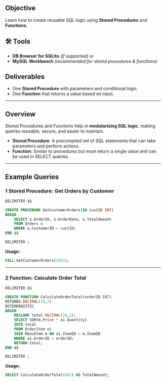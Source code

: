 ## Objective

Learn how to create reusable SQL logic using **Stored Procedures** and **Functions**.

## 🛠 Tools

* **DB Browser for SQLite** *(if supported)* or
* **MySQL Workbench** *(recommended for stored procedures & functions)*

##  Deliverables

* One **Stored Procedure** with parameters and conditional logic.
* One **Function** that returns a value based on input.

---

## Overview

Stored Procedures and Functions help in **modularizing SQL logic**, making queries reusable, secure, and easier to maintain.

* **Stored Procedure**: A precompiled set of SQL statements that can take parameters and perform actions.
* **Function**: Similar to procedures but must return a single value and can be used in SELECT queries.

---

## Example Queries

### 1️ Stored Procedure: Get Orders by Customer

```sql
DELIMITER $$

CREATE PROCEDURE GetCustomerOrders(IN custID INT)
BEGIN
    SELECT o.OrderID, o.OrderDate, o.TotalAmount
    FROM Orders o
    WHERE o.CustomerID = custID;
END $$

DELIMITER ;
```

**Usage:**

```sql
CALL GetCustomerOrders(1001);
```

---

### 2️ Function: Calculate Order Total

```sql
DELIMITER $$

CREATE FUNCTION CalculateOrderTotal(orderID INT)
RETURNS DECIMAL(10,2)
DETERMINISTIC
BEGIN
    DECLARE total DECIMAL(10,2);
    SELECT SUM(m.Price * oi.Quantity)
    INTO total
    FROM OrderItem oi
    JOIN MenuItem m ON oi.ItemID = m.ItemID
    WHERE oi.OrderID = orderID;
    RETURN total;
END $$

DELIMITER ;
```

**Usage:**

```sql
SELECT CalculateOrderTotal(401) AS TotalAmount;
```


